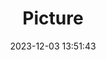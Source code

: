 ---
weight: 1
images:
- /images/edited/132.jpeg
title: Picture
date: 2023-12-03 13:51:43
tags: [luminarneo,work,ILCE7M3,24.0]
---